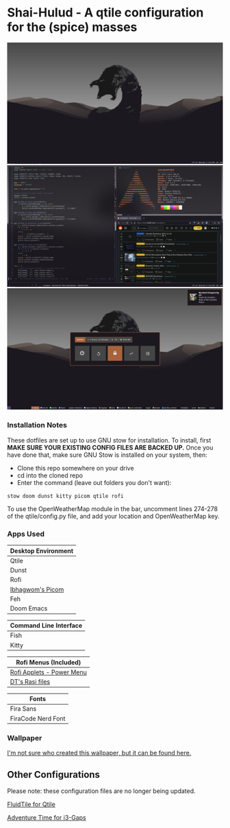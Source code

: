 # Shai-Hulud - A qtile configuration for the (spice) masses
![Shai-Hulud Desktop](screenshots/shaiHulud_screenshot1.png)
![Shai-Hulud Terminals](screenshots/shaiHulud_screenshot3.png)
![Shai-Hulud Menus](screenshots/shaiHulud_screenshot2.png)


### Installation Notes
These dotfiles are set up to use GNU stow for installation. To install, first **MAKE SURE YOUR EXISTING CONFIG FILES ARE BACKED UP.** Once you have done that, make sure GNU Stow is installed on your system, then:
- Clone this repo somewhere on your drive
- cd into the cloned repo
- Enter the command (leave out folders you don't want):

~~~~
stow doom dunst kitty picom qtile rofi
~~~~

To use the OpenWeatherMap module in the bar, uncomment lines 274-278 of the qtile/config.py file, and add your location and OpenWeatherMap key.


### Apps Used
Desktop Environment |
---- |
Qtile |
Dunst |
Rofi |
[Ibhagwom's Picom](https://github.com/ibhagwan/picom) |
Feh |
Doom Emacs |

Command Line Interface |
---- |
Fish |
Kitty |

Rofi Menus (Included)|
---- |
[Rofi Applets - Power Menu](https://github.com/adi1090x/rofi) |
[DT's Rasi files](https://gitlab.com/dwt1/dotfiles/-/tree/master/.config/rofi/themes) |

Fonts |
---- |
Fira Sans |
FiraCode Nerd Font |


### Wallpaper
[I'm not sure who created this wallpaper, but it can be found here.](https://images.wallpapersden.com/image/download/dune-2020-cool-4k-minimalist_bGhqbWyUmZqaraWkpJRobWllrWdma2U.jpg)


## Other Configurations
Please note: these configuration files are no longer being updated.

[FluidTile for Qtile](https://github.com/NimbleClint/FluidTile)

[Adventure Time for i3-Gaps](https://github.com/NimbleClint/Adventure-Time-i3)
